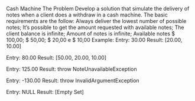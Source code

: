 Cash Machine
The Problem
Develop a solution that simulate the delivery of notes when a client does a withdraw in a cash machine.
The basic requirements are the follow:
Always deliver the lowest number of possible notes;
It’s possible to get the amount requested with available notes;
The client balance is infinite;
Amount of notes is infinite;
Available notes $ 100,00; $ 50,00; $ 20,00 e $ 10,00
Example:
Entry: 30.00
Result: [20.00, 10.00]

Entry: 80.00
Result: [50.00, 20.00, 10.00]

Entry: 125.00
Result: throw NoteUnavailableException

Entry: -130.00
Result: throw InvalidArgumentException

Entry: NULL
Result: [Empty Set]
